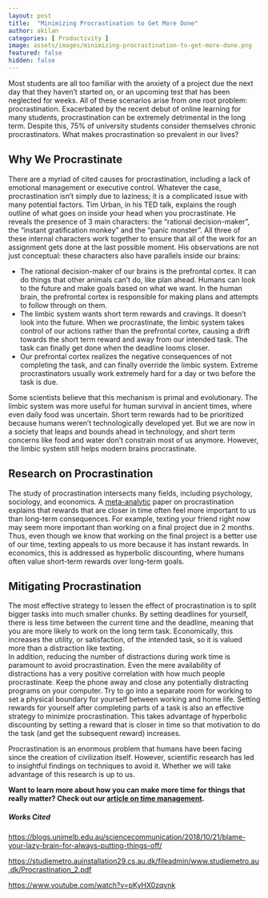 ```yaml
---
layout: post
title:  "Minimizing Procrastination to Get More Done"
author: akilan
categories: [ Productivity ]
image: assets/images/minimizing-procrastination-to-get-more-done.png
featured: false
hidden: false
---
```


Most students are all too familiar with the anxiety of a project due the next day that they haven’t started on, or an upcoming test that has been neglected for weeks. All of these scenarios arise from one root problem: procrastination. Exacerbated by the recent debut of online learning for many students, procrastination can be extremely detrimental in the long term. Despite this, 75% of university students consider themselves chronic procrastinators. What makes procrastination so prevalent in our lives?

## Why We Procrastinate
There are a myriad of cited causes for procrastination, including a lack of emotional management or executive control. Whatever the case, procrastination isn’t simply due to laziness; it is a complicated issue with many potential factors. Tim Urban, in his TED talk, explains the rough outline of what goes on inside your head when you procrastinate. He reveals the presence of 3 main characters: the “rational decision-maker”, the “instant gratification monkey” and the “panic monster”. All three of these internal characters work together to ensure that all of the work for an assignment gets done at the last possible moment. His observations are not just conceptual: these characters also have parallels inside our brains:
- The rational decision-maker of our brains is the prefrontal cortex. It can do things that other animals can’t do, like plan ahead. Humans can look to the future and make goals based on what we want. In the human brain, the prefrontal cortex is responsible for making plans and attempts to follow through on them. 
- The limbic system wants short term rewards and cravings. It doesn’t look into the future. When we procrastinate, the limbic system takes control of our actions rather than the prefrontal cortex, causing a drift towards the short term reward and away from our intended task. The task can finally get done when the deadline looms closer.
- Our prefrontal cortex realizes the negative consequences of not completing the task, and can finally override the limbic system. Extreme procrastinators usually work extremely hard for a day or two before the task is due. 

Some scientists believe that this mechanism is primal and evolutionary. The limbic system was more useful for human survival in ancient times, where even daily food was uncertain. Short term rewards had to be prioritized because humans weren’t technologically developed yet. But we are now in a society that leaps and bounds ahead in technology, and short term concerns like food and water don’t constrain most of us anymore. However, the limbic system still helps modern brains procrastinate.
 
## Research on Procrastination 
The study of procrastination intersects many fields, including psychology, sociology, and economics. A [meta-analytic][1] paper on procrastination explains that rewards that are closer in time often feel more important to us than long-term consequences. For example, texting your friend right now may seem more important than working on a final project due in 2 months. Thus, even though we know that working on the final project is a better use of our time, texting appeals to us more because it has instant rewards. In economics, this is addressed as hyperbolic discounting, where humans often value short-term rewards over long-term goals.

[1]: https://studiemetro.auinstallation29.cs.au.dk/fileadmin/www.studiemetro.au.dk/Procrastination_2.pdf

## Mitigating Procrastination
The most effective strategy to lessen the effect of procrastination is to split bigger tasks into much smaller chunks. By setting deadlines for yourself, there is less time between the current time and the deadline, meaning that you are more likely to work on the long term task. Economically, this increases the utility, or satisfaction, of the intended task, so it is valued more than a distraction like texting. 	
In addition, reducing the number of distractions during work time is paramount to avoid procrastination. Even the mere availability of distractions has a very positive correlation with how much people procrastinate. Keep the phone away and close any potentially distracting programs on your computer. Try to go into a separate room for working to set a physical boundary for yourself between working and home life. 
Setting rewards for yourself after completing parts of a task is also an effective strategy to minimize procrastination. This takes advantage of hyperbolic discounting by setting a reward that is closer in time so that motivation to do the task (and get the subsequent reward) increases. 

Procrastination is an enormous problem that humans have been facing since the creation of civilization itself. However, scientific research has led to insightful findings on techniques to avoid it. Whether we will take advantage of this research is up to us. 


**Want to learn more about how you can make more time for things that really matter? Check out our [article on time management](/blog/the-importance-of-time-management/).**

##### Works Cited
https://blogs.unimelb.edu.au/sciencecommunication/2018/10/21/blame-your-lazy-brain-for-always-putting-things-off/

https://studiemetro.auinstallation29.cs.au.dk/fileadmin/www.studiemetro.au.dk/Procrastination_2.pdf

https://www.youtube.com/watch?v=pKyHX0zqynk
